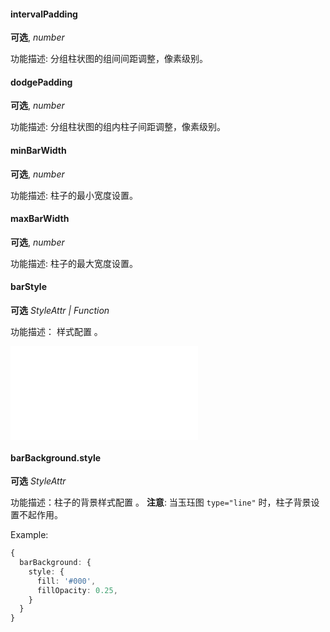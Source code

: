 #### intervalPadding

<description>**可选**, _number_</description>

功能描述: 分组柱状图的组间间距调整，像素级别。

<Playground path='bar/grouped/interval-padding.ts' rid='rect1'></playground>

#### dodgePadding

<description>**可选**, _number_</description>

功能描述: 分组柱状图的组内柱子间距调整，像素级别。

<Playground path='bar/grouped/dodge-padding.ts' rid='rect2'></playground>

#### minBarWidth

<description>**可选**, _number_</description>

功能描述: 柱子的最小宽度设置。

#### maxBarWidth

<description>**可选**, _number_</description>

功能描述: 柱子的最大宽度设置。

#### barStyle

<description>**可选** _StyleAttr | Function_</description>

功能描述： 样式配置 。

<embed src="@/docs/common/shape-style.zh.md"></embed>

#### barBackground.style

<description>**可选** _StyleAttr_</description>

功能描述：柱子的背景样式配置 。 **注意**: 当玉珏图 `type="line"` 时，柱子背景设置不起作用。

Example:

```ts
{
  barBackground: {
    style: {
      fill: '#000',
      fillOpacity: 0.25,
    }
  }
}
```
